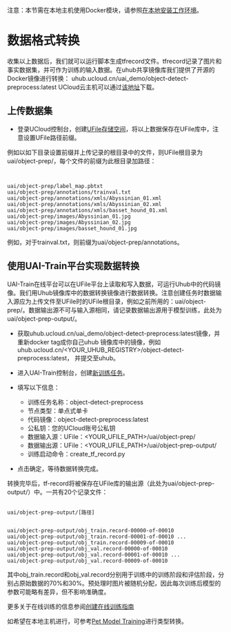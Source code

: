 

注意：本节需在本地主机使用Docker模块，请参照[在本地安装工作环境](ai/uai-train/set-up/tf-mnist/prepare)。

# 数据格式转换
收集以上数据后，我们就可以运行脚本生成tfrecord文件。tfrecord记录了图片和事实数据集，并可作为训练的输入数据。在uhub共享镜像库我们提供了开源的Docker镜像进行转换：
uhub.ucloud.cn/uai\_demo/object-detect-preprocess:latest 
UCloud云主机可以通过[该地址](uhub.service.ucloud.cn/uai_demo/object-detect-preprocess:latest)下载。

## 上传数据集

  - 登录UCloud控制台，创建[UFile存储空间](https://console.ucloud.cn/ufile/ufile)，将以上数据保存在UFile库中，注意设置UFile路径前缀。

例如以如下目录设置前缀并上传记录的根目录中的文件，则UFile根目录为uai/object-prep/，每个文件的前缀为此根目录加路径：
<code>

uai/object-prep/label_map.pbtxt
uai/object-prep/annotations/trainval.txt
uai/object-prep/annotations/xmls/Abyssinian_01.xml
uai/object-prep/annotations/xmls/Abyssinian_02.xml
uai/object-prep/annotations/xmls/basset_hound_01.xml
uai/object-prep/images/Abyssinian_01.jpg
uai/object-prep/images/Abyssinian_02.jpg
uai/object-prep/images/basset_hound_01.jpg
</code>

例如，对于trainval.txt，则前缀为uai/object-prep/annotations。
## 使用UAI-Train平台实现数据转换
UAI-Train在线平台可以在UFile平台上读取和写入数据，可运行Uhub中的代码镜像。我们用Uhub镜像库中的数据转换镜像进行数据转换。注意创建任务时数据输入源应为上传文件至UFile时的UFile根目录，例如之前所用的：uai/object-prep/。数据输出源不可与输入源相同，请记录数据输出源用于模型训练，此处为uai/object-prep-output/。

  - 获取uhub.ucloud.cn/uai\_demo/object-detect-preprocess:latest镜像，并重新docker tag成你自己uhub 镜像库中的镜像，例如uhub.ucloud.cn/<YOUR\_UHUB\_REGISTRY>/object-detect-preprocess:latest， 并提交至uhub。
  - 进入UAI-Train控制台，创建[新训练任务](https://console.ucloud.cn/uaitrain/manage)。

  - 填写以下信息：
    * 训练任务名称：object-detect-preprocess
    * 节点类型：单点式单卡
    * 代码镜像：object-detect-preprocess:latest
    * 公私钥：您的UCloud账号公私钥
    * 数据输入源：UFile：<YOUR\_UFILE\_PATH>/uai/object-prep/
    * 数据输出源：UFile：<YOUR\_UFILE\_PATH>/uai/object-prep-output/
    * 训练启动命令：create\_tf\_record.py

  - 点击确定，等待数据转换完成。

转换完毕后，tf-record将被保存在UFile库的输出源（此处为uai/object-prep-output/）中。一共有20个记录文件：

<code>
uai/object-prep-output/[路径]

uai/object-prep-output/obj_train.record-00000-of-00010
uai/object-prep-output/obj_train.record-00001-of-00010
...
uai/object-prep-output/obj_train.record-00009-of-00010
uai/object-prep-output/obj_val.record-00000-of-00010
uai/object-prep-output/obj_val.record-00001-of-00010
...
uai/object-prep-output/obj_val.record-00009-of-00010
</code>

其中obj\_train.record和obj\_val.record分别用于训练中的训练阶段和评估阶段，分别占原始数据的70%和30%。预处理时图片被随机分配，因此每次训练后模型的参数可能略有差异，但不影响准确度。

更多关于在线训练的信息参阅[创建在线训练指南](ai/uai-train/set-up/tf-mnist/train)

如希望在本地主机进行，可参考[Pet Model Training]([https://github.com/tensorflow/models/blob/master/research/object_detection/g3doc/running_pets.md)进行类型转换。

